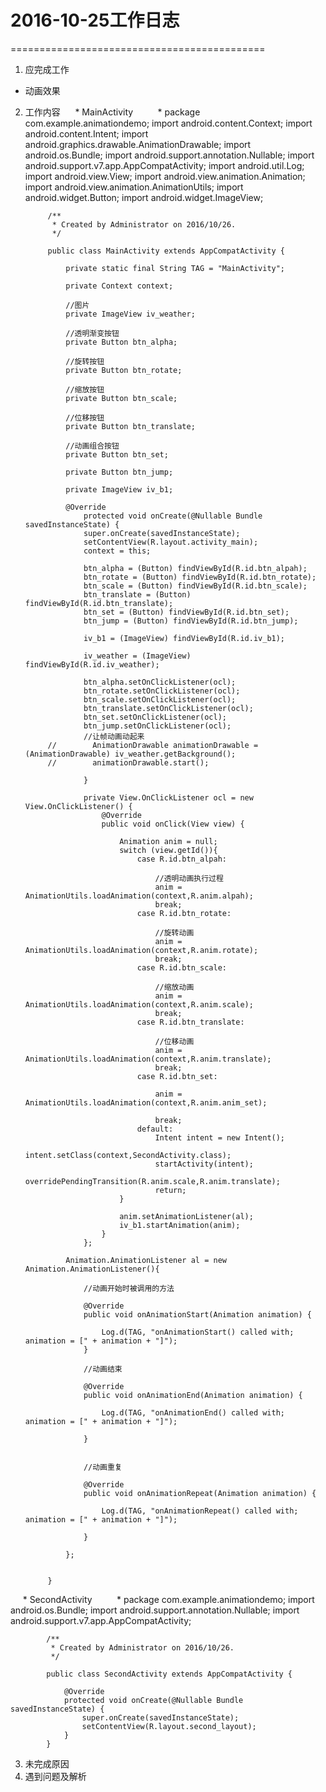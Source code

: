# 2016-10-25工作日志
============================================
 
1. 应完成工作
 * 动画效果

2. 工作内容
      * MainActivity
          * package com.example.animationdemo;
            import android.content.Context;
            import android.content.Intent;
            import android.graphics.drawable.AnimationDrawable;
            import android.os.Bundle;
            import android.support.annotation.Nullable;
            import android.support.v7.app.AppCompatActivity;
            import android.util.Log;
            import android.view.View;
            import android.view.animation.Animation;
            import android.view.animation.AnimationUtils;
            import android.widget.Button;
            import android.widget.ImageView;
            
            /**
             * Created by Administrator on 2016/10/26.
             */
            
            public class MainActivity extends AppCompatActivity {
            
                private static final String TAG = "MainActivity";
            
                private Context context;
            
                //图片
                private ImageView iv_weather;
            
                //透明渐变按钮
                private Button btn_alpha;
            
                //旋转按钮
                private Button btn_rotate;
            
                //缩放按钮
                private Button btn_scale;
            
                //位移按钮
                private Button btn_translate;
            
                //动画组合按钮
                private Button btn_set;
            
                private Button btn_jump;
            
                private ImageView iv_b1;
            
                @Override
                    protected void onCreate(@Nullable Bundle savedInstanceState) {
                    super.onCreate(savedInstanceState);
                    setContentView(R.layout.activity_main);
                    context = this;
            
                    btn_alpha = (Button) findViewById(R.id.btn_alpah);
                    btn_rotate = (Button) findViewById(R.id.btn_rotate);
                    btn_scale = (Button) findViewById(R.id.btn_scale);
                    btn_translate = (Button) findViewById(R.id.btn_translate);
                    btn_set = (Button) findViewById(R.id.btn_set);
                    btn_jump = (Button) findViewById(R.id.btn_jump);
            
                    iv_b1 = (ImageView) findViewById(R.id.iv_b1);
            
                    iv_weather = (ImageView) findViewById(R.id.iv_weather);
            
                    btn_alpha.setOnClickListener(ocl);
                    btn_rotate.setOnClickListener(ocl);
                    btn_scale.setOnClickListener(ocl);
                    btn_translate.setOnClickListener(ocl);
                    btn_set.setOnClickListener(ocl);
                    btn_jump.setOnClickListener(ocl);
                    //让帧动画动起来
            //        AnimationDrawable animationDrawable = (AnimationDrawable) iv_weather.getBackground();
            //        animationDrawable.start();
            
                    }
            
                    private View.OnClickListener ocl = new View.OnClickListener() {
                        @Override
                        public void onClick(View view) {
            
                            Animation anim = null;
                            switch (view.getId()){
                                case R.id.btn_alpah:
            
                                    //透明动画执行过程
                                    anim = AnimationUtils.loadAnimation(context,R.anim.alpah);
                                    break;
                                case R.id.btn_rotate:
            
                                    //旋转动画
                                    anim = AnimationUtils.loadAnimation(context,R.anim.rotate);
                                    break;
                                case R.id.btn_scale:
            
                                    //缩放动画
                                    anim = AnimationUtils.loadAnimation(context,R.anim.scale);
                                    break;
                                case R.id.btn_translate:
            
                                    //位移动画
                                    anim = AnimationUtils.loadAnimation(context,R.anim.translate);
                                    break;
                                case R.id.btn_set:
            
                                    anim = AnimationUtils.loadAnimation(context,R.anim.anim_set);
            
                                    break;
                                default:
                                    Intent intent = new Intent();
                                    intent.setClass(context,SecondActivity.class);
                                    startActivity(intent);
                                    overridePendingTransition(R.anim.scale,R.anim.translate);
                                    return;
                            }
            
                            anim.setAnimationListener(al);
                            iv_b1.startAnimation(anim);
                        }
                    };
            
                Animation.AnimationListener al = new Animation.AnimationListener(){
            
                    //动画开始时被调用的方法
            
                    @Override
                    public void onAnimationStart(Animation animation) {
            
                        Log.d(TAG, "onAnimationStart() called with; animation = [" + animation + "]");
                    }
            
                    //动画结束
            
                    @Override
                    public void onAnimationEnd(Animation animation) {
            
                        Log.d(TAG, "onAnimationEnd() called with; animation = [" + animation + "]");
            
                    }
            
            
                    //动画重复
            
                    @Override
                    public void onAnimationRepeat(Animation animation) {
            
                        Log.d(TAG, "onAnimationRepeat() called with; animation = [" + animation + "]");
            
                    }
            
                };
            
            
            }
            
      * SecondActivity
          * package com.example.animationdemo;
            import android.os.Bundle;
            import android.support.annotation.Nullable;
            import android.support.v7.app.AppCompatActivity;
            
            /**
             * Created by Administrator on 2016/10/26.
             */
            
            public class SecondActivity extends AppCompatActivity {
            
                @Override
                protected void onCreate(@Nullable Bundle savedInstanceState) {
                    super.onCreate(savedInstanceState);
                    setContentView(R.layout.second_layout);
                }
            }
            
3. 未完成原因
4. 遇到问题及解析
